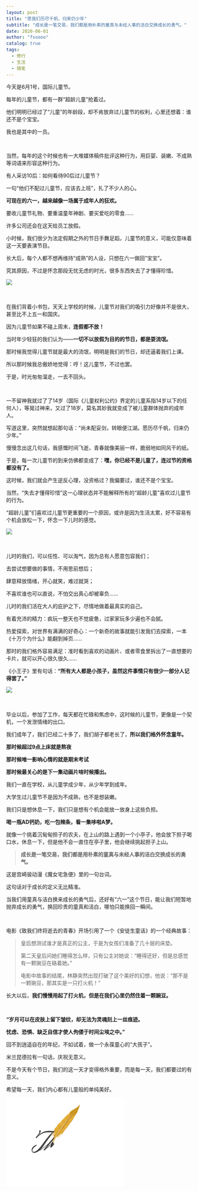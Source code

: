 ```yaml
---
layout: post
title: "愿我们历尽千帆，归来仍少年"
subtitle: "成长是一笔交易，我们都是用朴素的童真与未经人事的洁白交换成长的勇气。"
date: 2020-06-01
author: "fsoooo"
catalog: true
tags:
  - 修行
  - 生活
  - 随笔
---
```


今天是6月1号，国际儿童节。

每年的儿童节，都有一群“超龄儿童”抢着过。

他们明明已经过了“儿童”的年龄段，却不肯放弃过儿童节的权利，心里还想着：谁还不是个宝宝。

我也是其中的一员。


<br/>

当然，每年的这个时候也有一大堆媒体稿件批评这种行为，用巨婴、装嫩、不成熟等词语来形容这种行为。

有人采访10后：如何看待90后过儿童节？

一句“他们不配过儿童节，应该去上班”，扎了不少人的心。

**可现在的六一，越来越像一场属于成年人的狂欢。**

要收儿童节礼物、要重温童年神剧、要买爱吃的零食……

许多公司还会在这天给员工放假。

小时候，我们很少为法定假期之外的节日手舞足蹈，儿童节的意义，可能仅意味着这一天要表演节目。

长大后，每个人都不想再维持“成熟”的人设，只想在六一做回“宝宝”。

究其原因，不过是怀念那段无忧无虑的时光，很多东西失去了才懂得珍惜。

![](https://upload-images.jianshu.io/upload_images/6943526-ec1277be10ace298.jpg?imageMogr2/auto-orient/strip%7CimageView2/2/w/1240)

<br/>

在我们背着小书包，天天上学校的时候，儿童节对我们的吸引力好像并不是很大，甚至比不上五一和国庆。

因为儿童节如果不碰上周末，**连假都不放！**

当时年少轻狂的我们认为——**一切不以放假为目的的节日，都是耍流氓。**

那时候我觉得儿童节就是最大的流氓，明明是我们的节日，却还逼着我们上课。

所以那时候我总傲娇地觉得：哼！这儿童节，不过也罢。

于是，时光匆匆溜走，一去不回头。

<br/>

一不留神我就过了了14岁（国际《儿童权利公约》界定的儿童系指14岁以下的任何人），等晃过神来，又过了18岁，莫名其妙我就变成了被儿童群体抛弃的成年人。

写道这里，突然就想起那句话：“尚未配妥剑，转眼便江湖。愿历尽千帆，归来仍少年。”

慢慢念出这几句话，我感慨时间飞逝，青春就像美丽一样，脆弱地如同风干的纸。

于是，每一次儿童节的到来仿佛都变成了：**嘿，你已经不是儿童了，连过节的资格都没有了。**

这时候，我们就会产生逆反心理，没资格过？我偏要过，谁还不是个宝宝。

当然，“失去才懂得珍惜”这一心理状态并不能解释所有的“超龄儿童”喜欢过儿童节的行为。

“超龄儿童”们喜欢过儿童节更重要的一个原因，或许是因为生活太累，好不容易有个机会放松一下，怀念一下儿时的感觉。

![](https://upload-images.jianshu.io/upload_images/6943526-6a520eb4229005da.jpg?imageMogr2/auto-orient/strip%7CimageView2/2/w/1240)

<br/>

儿时的我们，可以任性、可以淘气，因为总有人愿意包容我们；

去尝试想要做的事情，不用思前想后；

肆意释放情绪，开心就笑，难过就哭；

不喜欢谁也可以直说，不怕交出真心却被辜负……

儿时的我们活在大人的庇护之下，尽情地做着最真实的自己。

有着充沛的精力：疯玩一整天也不觉疲惫，过家家玩多少遍也不会腻。

热爱探索，对世界有满满的好奇心：一个新奇的故事就能引发我们去探索，一本《十万个为什么》能翻到掉页……

那时的我们格外容易满足：准时看到喜欢的动画片、或者零食里拆出了一直想要的卡片，就可以开心很久很久……

《小王子》里有句话：**“所有大人都是小孩子，虽然这件事情只有很少一部分人记得罢了。”**

![](https://upload-images.jianshu.io/upload_images/6943526-5050b4126e7d276d.jpg?imageMogr2/auto-orient/strip%7CimageView2/2/w/1240)

<br/>

毕业以后，参加了工作，每天都在忙碌和焦虑中，这时候的儿童节，更像是一个契机，一个发泄情绪的出口。

我们成年了，我们已经二十多了，我们胡子都老长了，**所以我们格外怀念童年。**

**那时候超过9点上床就是熬夜**

**那时候唯一影响心情的就是期末考试**

**那时候最关心的是下一集动画片啥时候播出。**

我们一直在学校，从儿童学成少年，从少年学到成年。

大学生过儿童节不是因为不成熟，也不是想装嫩。

我们只是想休息一下，我们只是想有个机会能放一放身上这些负担。

**喝一瓶AD钙奶，吃一包辣条，看一集哆啦A梦。**

就像一个挑着沉甸甸担子的农夫，在上山的路上遇到一个小亭子，他会放下担子喝口水，休息一下，但是他不会一直住在亭子里，他会继续挑起担子上山。

> **成长是一笔交易，我们都是用朴素的童真与未经人事的洁白交换成长的勇气。**

这是宫崎骏动漫《魔女宅急便》里的一句台词。

这句话对于成长的定义无比精准。

当我们用童真与洁白换来成长的勇气后，还好有“六一”这个节日，能让我们短暂地抛弃成长的勇气，换回珍贵的童真和洁白，哪怕只能换回一瞬间。


<br/>

电影《致我们终将逝去的青春》开场引用了一个《安徒生童话》的一个经典故事：

> 皇后想测试谁才是真正的公主，于是为女孩们准备了几十层的床垫。
>
> 第二天皇后问她们睡得怎么样，只有公主对她说：“睡得还好，但是总感觉有一颗豌豆在硌着她。”
>
> 电影中故事的结尾，林静突然出现打破了这个美好的幻想，他说：“那不是一颗豌豆，那其实是一只打火机！”

长大以后，**我们慢慢用起了打火机，但是在我们心里仍然住着一颗豌豆。**

<br/>

**“岁月可以在皮肤上留下皱纹，却无法为灵魂刻上一丝痕迹。**

**忧虑、恐惧、缺乏自信才使人佝偻于时间尘埃之中。”**

回不到逍遥自在的年纪，不如试着，做一个永葆童心的“大孩子”。

米兰昆德拉有一句话，庆祝无意义。

不是今天有个节日，我们的这一天才变得格外重要，而是每一天，我们都要过的有意义。

希望每一天，我们内心都有儿童般的单纯美好。

![](/img/ending.gif)

